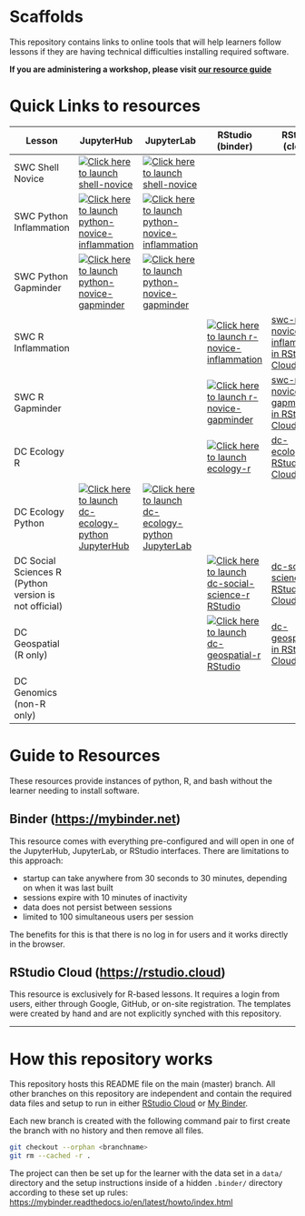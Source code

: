 # Scaffolds

This repository contains links to online tools that will help learners follow
lessons if they are having technical difficulties installing required software.

**If you are administering a workshop, please visit [our resource guide](./instructions/workshop-coordination.md#supporting-learners-with-carpentries-scaffolds)**

# Quick Links to resources

| Lesson | JupyterHub | JupyterLab | RStudio (binder) | RStudio (cloud) |
|--------|-----------|--------|-----------|--------|
| SWC Shell Novice | [![Click here to launch shell-novice](https://mybinder.org/badge_logo.svg)](https://mybinder.org/v2/gh/carpentries/scaffolds/swc-shell-novice) | [![Click here to launch shell-novice](https://mybinder.org/badge_logo.svg)](https://mybinder.org/v2/gh/carpentries/scaffolds/swc-shell-novice?urlpath=lab) | | |
| SWC Python Inflammation | [![Click here to launch python-novice-inflammation](https://mybinder.org/badge_logo.svg)](https://mybinder.org/v2/gh/carpentries/scaffolds/swc-python-novice-inflammation) | [![Click here to launch python-novice-inflammation](https://mybinder.org/badge_logo.svg)](https://mybinder.org/v2/gh/carpentries/scaffolds/swc-python-novice-inflammation?urlpath=lab) | | |
| SWC Python Gapminder | [![Click here to launch python-novice-gapminder](https://mybinder.org/badge_logo.svg)](https://mybinder.org/v2/gh/carpentries/scaffolds/swc-python-novice-gapminder) | [![Click here to launch python-novice-gapminder](https://mybinder.org/badge_logo.svg)](https://mybinder.org/v2/gh/carpentries/scaffolds/swc-python-novice-gapminder?urlpath=lab) | | |
| SWC R Inflammation | | | [![Click here to launch r-novice-inflammation](https://mybinder.org/badge_logo.svg)](https://mybinder.org/v2/gh/carpentries/scaffolds/swc-r-novice-inflammation?urlpath=rstudio)| [swc-r-novice-inflammation in RStudio Cloud](https://rstudio.cloud/project/1167299) |
| SWC R Gapminder | | | [![Click here to launch r-novice-gapminder](https://mybinder.org/badge_logo.svg)](https://mybinder.org/v2/gh/carpentries/scaffolds/swc-r-novice-gapminder?urlpath=rstudio)| [swc-r-novice-gapminder in RStudio Cloud](https://rstudio.cloud/project/1151792) |
| DC Ecology R | | | [![Click here to launch ecology-r](https://mybinder.org/badge_logo.svg)](https://mybinder.org/v2/gh/carpentries/scaffolds/dc-ecology-r?urlpath=rstudio)| [dc-ecology-r in RStudio Cloud](https://rstudio.cloud/project/1167280) |
| DC Ecology Python | [![Click here to launch dc-ecology-python JupyterHub](https://mybinder.org/badge_logo.svg)](https://mybinder.org/v2/gh/carpentries/scaffolds/dc-ecology-python) | [![Click here to launch dc-ecology-python JupyterLab](https://mybinder.org/badge_logo.svg)](https://mybinder.org/v2/gh/carpentries/scaffolds/dc-ecology-python?urlpath=lab) | | |
| DC Social Sciences R (Python version is not official) | | | [![Click here to launch dc-social-science-r RStudio](https://mybinder.org/badge_logo.svg)](https://mybinder.org/v2/gh/carpentries/scaffolds/dc-social-science-r?urlpath=rstudio) | [dc-social-science in RStudio Cloud](https://rstudio.cloud/project/1167422) |
| DC Geospatial (R only) | | | [![Click here to launch dc-geospatial-r RStudio](https://mybinder.org/badge_logo.svg)](https://mybinder.org/v2/gh/carpentries/scaffolds/dc-geospatial-r?urlpath=rstudio) | [dc-geospatial-r in RStudio Cloud](https://rstudio.cloud/project/1167320)|
| DC Genomics (non-R only) | | | <!-- NOT YET AVAILABLE [![Click here to launch dc-genomics RStudio](https://mybinder.org/badge_logo.svg)](https://mybinder.org/v2/gh/carpentries/scaffolds/dc-genomics?urlpath=rstudio) --> | |

# Guide to Resources

These resources provide instances of python, R, and bash without the learner needing to install software. 

## Binder (https://mybinder.net)

This resource comes with everything pre-configured and will open in one of the
JupyterHub, JupyterLab, or RStudio interfaces. There are limitations to this
approach:

 - startup can take anywhere from 30 seconds to 30 minutes, depending on when
   it was last built
 - sessions expire with 10 minutes of inactivity
 - data does not persist between sessions
 - limited to 100 simultaneous users per session

The benefits for this is that there is no log in for users and it works
directly in the browser.

## RStudio Cloud (https://rstudio.cloud)

This resource is exclusively for R-based lessons. It requires a login from
users, either through Google, GitHub, or on-site registration. The templates 
were created by hand and are not explicitly synched with this repository. 

--------------------------------------------------------------------------------

# How this repository works

This repository hosts this README file on the main (master) branch. All other
branches on this repository are independent and contain the required data files
and setup to run in either [RStudio Cloud][rstudio-cloud] or 
[My Binder][my-binder]. 

Each new branch is created with the following command pair to first create the
branch with no history and then remove all files. 

```sh
git checkout --orphan <branchname>
git rm --cached -r .
```

The project can then be set up for the learner with the data set in a `data/`
directory and the setup instructions inside of a hidden `.binder/` directory
according to these set up rules: https://mybinder.readthedocs.io/en/latest/howto/index.html


[rstudio-cloud]: https://rstudio.cloud
[my-binder]: https://mybinder.org

